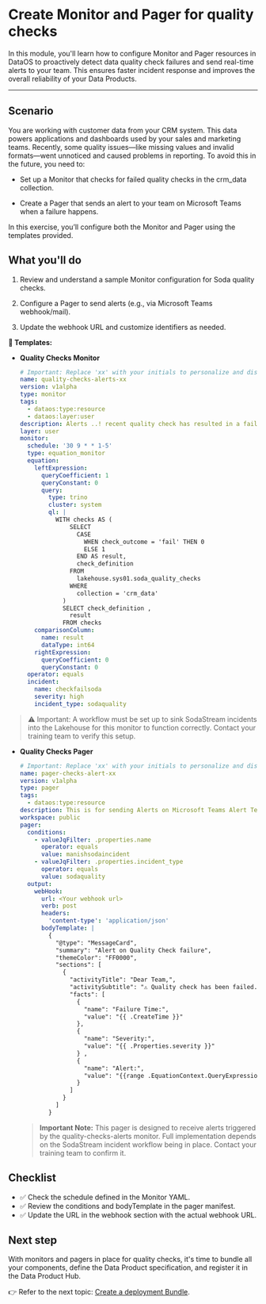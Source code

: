 # Create Monitor and Pager for quality checks 

In this module, you'll learn how to configure Monitor and Pager resources in DataOS to proactively detect data quality check failures and send real-time alerts to your team. This ensures faster incident response and improves the overall reliability of your Data Products.

---

## Scenario

You are working with customer data from your CRM system. This data powers applications and dashboards used by your sales and marketing teams. Recently, some quality issues—like missing values and invalid formats—went unnoticed and caused problems in reporting. To avoid this in the future, you need to:

- Set up a Monitor that checks for failed quality checks in the crm_data collection.

- Create a Pager that sends an alert to your team on Microsoft Teams when a failure happens.

In this exercise, you’ll configure both the Monitor and Pager using the templates provided. 

## What you'll do

1. Review and understand a sample Monitor configuration for Soda quality checks.

2. Configure a Pager to send alerts (e.g., via Microsoft Teams webhook/mail).

3. Update the webhook URL and customize identifiers as needed.

**📜 Templates:**

- **Quality Checks Monitor**
    
    ```yaml
    # Important: Replace 'xx' with your initials to personalize and distinguish the resource you’ve created.
    name: quality-checks-alerts-xx
    version: v1alpha
    type: monitor
    tags:
      - dataos:type:resource
      - dataos:layer:user
    description: Alerts ..! recent quality check has resulted in a failure due to a mbiguities found in the data. It appears there are inconsistencies or inaccu racies that require your immediate attention. To ensure the integrity and re liability of the data,Your prompt action in addressing these discrepancies will greatly assist us in maintaining the highest standards of quality.
    layer: user
    monitor:
      schedule: '30 9 * * 1-5'
      type: equation_monitor
      equation:
        leftExpression:
          queryCoefficient: 1
          queryConstant: 0
          query:
            type: trino
            cluster: system
            ql: |
              WITH checks AS (
                  SELECT
                    CASE
                      WHEN check_outcome = 'fail' THEN 0
                      ELSE 1
                    END AS result,
                    check_definition
                  FROM
                    lakehouse.sys01.soda_quality_checks
                  WHERE
                    collection = 'crm_data'
                )
                SELECT check_definition ,
                  result
                FROM checks
        comparisonColumn:
          name: result
          dataType: int64
        rightExpression:
          queryCoefficient: 0
          queryConstant: 0
      operator: equals
      incident:
        name: checkfailsoda
        severity: high
        incident_type: sodaquality
    
    ```
> ⚠️ Important: A workflow must be set up to sink SodaStream incidents into the Lakehouse for this monitor to function correctly. Contact your training team to verify this setup.
    
- **Quality Checks Pager**
    
    ```yaml
    # Important: Replace 'xx' with your initials to personalize and distinguish the resource you’ve created.
    name: pager-checks-alert-xx
    version: v1alpha
    type: pager
    tags:
      - dataos:type:resource
    description: This is for sending Alerts on Microsoft Teams Alert Test chan nel
    workspace: public
    pager:
      conditions:
        - valueJqFilter: .properties.name
          operator: equals
          value: manishsodaincident
        - valueJqFilter: .properties.incident_type
          operator: equals
          value: sodaquality
      output:
        webHook:
          url: <Your webhook url>
          verb: post
          headers:
            'content-type': 'application/json'
          bodyTemplate: |
            {
              "@type": "MessageCard",
              "summary": "Alert on Quality Check failure",
              "themeColor": "FF0000",
              "sections": [
                {
                  "activityTitle": "Dear Team,",
                  "activitySubtitle": "⚠ Quality check has been failed. Please revi ew this.",
                  "facts": [
                    {
                      "name": "Failure Time:",
                      "value": "{{ .CreateTime }}"
                    },
                    {
                      "name": "Severity:",
                      "value": "{{ .Properties.severity }}"
                    } ,
                    {
                      "name": "Alert:",
                      "value": "{{range .EquationContext.QueryExpressions}}{{range .LeftRow.ContextColumns}}{{if eq .Name \"check_definition\"}} {{.Value}}, {{end}}{{end}}{{end}}"
                    }
                  ]
                }
              ]
            }
    
    ```
    
    > **Important Note:** This pager is designed to receive alerts triggered by the quality-checks-alerts monitor. Full implementation depends on the SodaStream incident workflow being in place. Contact your training team to confirm it.
    >

## Checklist

- ✅  Check the schedule defined in the Monitor YAML.
- ✅  Review the conditions and bodyTemplate in the pager manifest.
- ✅  Update the URL in the webhook section with the actual webhook URL.

## Next step

With monitors and pagers in place for quality checks, it's time to bundle all your components, define the Data Product specification, and register it in the Data Product Hub.

👉 Refer to the next topic: [Create a deployment Bundle](/learn_new/dp_foundations1_learn_track/create_bundle/).